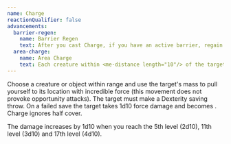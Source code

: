 ```yaml
---
name: Charge
reactionQualifier: false
advancements:
  barrier-regen:
    name: Barrier Regen
    text: After you cast Charge, if you have an active barrier, regain 2 barrier ticks and reset the duration of your barrier to 1 minute.
  area-charge:
    name: Area Charge
    text: Each creature within <me-distance length="10"/> of the target must make the Dexterity saving throw.
---
```

Choose a creature or object within range and use the target's mass to pull yourself to its location with incredible force
(this movement does not provoke opportunity attacks). The target must make a Dexterity saving throw.
On a failed save the target takes 1d10 force damage and becomes <me-condition id="prone" />. Charge ignores half cover.

The damage increases by 1d10 when you reach the 5th level (2d10), 11th level (3d10) and 17th level (4d10).
